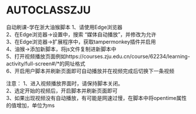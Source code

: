 # AUTOCLASSZJU
自动刷课-学在浙大油猴脚本
1、请使用Edge浏览器  
2、在Edge浏览器->设置中，搜索 “媒体自动播放”，并修改为允许  
3、在Edge浏览器->扩展程序中，获取tampermonkey插件并启用  
4、油猴->添加新脚本，将js文件复制进新脚本中  
5、打开视频播放页面例如https://courses.zju.edu.cn/course/62234/learning-activity/full-screen#/*的网址格式  
6、开启用户脚本并刷新页面即可自动播放并在视频完成后切换下一条视频  

注意：
1、进入视频播放界面时，请保持脚本关闭。  
2、选定开始的视频后，开启脚本并刷新页面即可  
3、如果出现视频没有自动播放，有可能是网速过慢，在脚本中将opentime属性的值增加，单位为ms  
